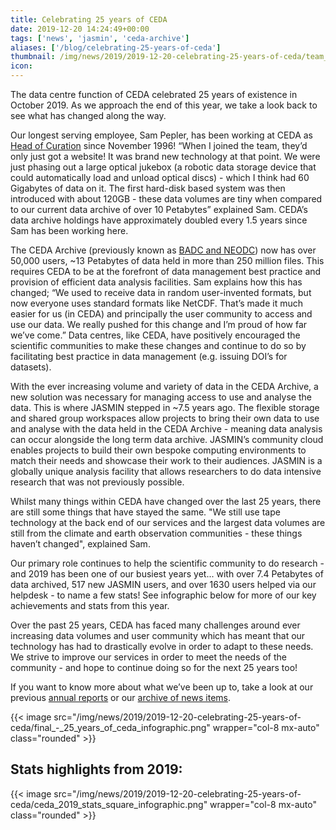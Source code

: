 ```yaml
---
title: Celebrating 25 years of CEDA
date: 2019-12-20 14:24:49+00:00
tags: ['news', 'jasmin', 'ceda-archive']
aliases: ['/blog/celebrating-25-years-of-ceda']
thumbnail: /img/news/2019/2019-12-20-celebrating-25-years-of-ceda/team_photo_cropped_1500px_wide_-_ceda_25th_anniversary_copy.jpg
icon: 
---
```


The data centre function of CEDA celebrated 25 years of existence in October 2019. As we approach the end of this year, we take a look back to see what has changed along the way.  
  
Our longest serving employee, Sam Pepler, has been working at CEDA as [Head of Curation](https://www.ceda.ac.uk/about/team/) since November 1996! “When I joined the team, they’d only just got a website! It was brand new technology at that point. We were just phasing out a large optical jukebox (a robotic data storage device that could automatically load and unload optical discs) - which I think had 60 Gigabytes of data on it. The first hard-disk based system was then introduced with about 120GB - these data volumes are tiny when compared to our current data archive of over 10 Petabytes” explained Sam. CEDA’s data archive holdings have approximately doubled every 1.5 years since Sam has been working here.
  
The CEDA Archive (previously known as [BADC and NEODC](https://www.ceda.ac.uk/about/history/)) now has over 50,000 users, ~13 Petabytes of data held in more than 250 million files. This requires CEDA to be at the forefront of data management best practice and provision of efficient data analysis facilities. Sam explains how this has changed; “We used to receive data in random user-invented formats, but now everyone uses standard formats like NetCDF. That’s made it much easier for us (in CEDA) and principally the user community to access and use our data. We really pushed for this change and I’m proud of how far we’ve come.” Data centres, like CEDA, have positively encouraged the scientific communities to make these changes and continue to do so by facilitating best practice in data management (e.g. issuing DOI’s for datasets).
  
With the ever increasing volume and variety of data in the CEDA Archive, a new solution was necessary for managing access to use and analyse the data. This is where JASMIN stepped in ~7.5 years ago. The flexible storage and shared group workspaces allow projects to bring their own data to use and analyse with the data held in the CEDA Archive - meaning data analysis can occur alongside the long term data archive. JASMIN’s community cloud enables projects to build their own bespoke computing environments to match their needs and showcase their work to their audiences. JASMIN is a globally unique analysis facility that allows researchers to do data intensive research that was not previously possible.
  
Whilst many things within CEDA have changed over the last 25 years, there are still some things that have stayed the same. "We still use tape technology at the back end of our services and the largest data volumes are still from the climate and earth observation communities - these things haven’t changed", explained Sam.

Our primary role continues to help the scientific community to do research - and 2019 has been one of our busiest years yet... with over 7.4 Petabytes of data archived, 517 new JASMIN users, and over 1630 users helped via our helpdesk - to name a few stats! See infographic below for more of our key achievements and stats from this year.
  
Over the past 25 years, CEDA has faced many challenges around ever increasing data volumes and user community which has meant that our technology has had to drastically evolve in order to adapt to these needs. We strive to improve our services in order to meet the needs of the community - and hope to continue doing so for the next 25 years too!
  
If you want to know more about what we’ve been up to, take a look at our previous [annual reports](https://www.ceda.ac.uk/about/highlights/) or our [archive of news items](https://www.ceda.ac.uk/blog/).

{{< image src="/img/news/2019/2019-12-20-celebrating-25-years-of-ceda/final_-_25_years_of_ceda_infographic.png" wrapper="col-8 mx-auto" class="rounded" >}}

## Stats highlights from 2019:

{{< image src="/img/news/2019/2019-12-20-celebrating-25-years-of-ceda/ceda_2019_stats_square_infographic.png" wrapper="col-8 mx-auto" class="rounded" >}}
